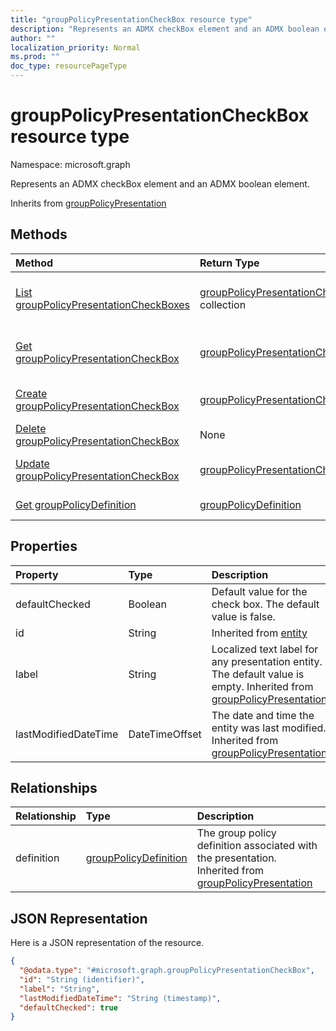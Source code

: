 ```yaml
---
title: "groupPolicyPresentationCheckBox resource type"
description: "Represents an ADMX checkBox element and an ADMX boolean element."
author: ""
localization_priority: Normal
ms.prod: ""
doc_type: resourcePageType
---
```


# groupPolicyPresentationCheckBox resource type


Namespace: microsoft.graph

Represents an ADMX checkBox element and an ADMX boolean element.


Inherits from [groupPolicyPresentation](../resources/grouppolicypresentation.md)

## Methods
|Method|Return Type|Description|
|:---|:---|:---|
|[List groupPolicyPresentationCheckBoxes](../api/grouppolicypresentationcheckbox-list.md)|[groupPolicyPresentationCheckBox](../resources/grouppolicypresentationcheckbox.md) collection|List properties and relationships of the [groupPolicyPresentationCheckBox](../resources/grouppolicypresentationcheckbox.md) objects.|
|[Get groupPolicyPresentationCheckBox](../api/grouppolicypresentationcheckbox-get.md)|[groupPolicyPresentationCheckBox](../resources/grouppolicypresentationcheckbox.md)|Read properties and relationships of the [groupPolicyPresentationCheckBox](../resources/grouppolicypresentationcheckbox.md) object.|
|[Create groupPolicyPresentationCheckBox](../api/grouppolicypresentationcheckbox-create.md)|[groupPolicyPresentationCheckBox](../resources/grouppolicypresentationcheckbox.md)|Create a new [groupPolicyPresentationCheckBox](../resources/grouppolicypresentationcheckbox.md) object.|
|[Delete groupPolicyPresentationCheckBox](../api/grouppolicypresentationcheckbox-delete.md)|None|Deletes a [groupPolicyPresentationCheckBox](../resources/grouppolicypresentationcheckbox.md).|
|[Update groupPolicyPresentationCheckBox](../api/grouppolicypresentationcheckbox-update.md)|[groupPolicyPresentationCheckBox](../resources/grouppolicypresentationcheckbox.md)|Update the properties of a [groupPolicyPresentationCheckBox](../resources/grouppolicypresentationcheckbox.md) object.|
|[Get groupPolicyDefinition](../api/grouppolicydefinition-get.md)|[groupPolicyDefinition](../resources/grouppolicydefinition.md)|Read properties and relationships of the [groupPolicyDefinition](../resources/grouppolicydefinition.md) object.|

## Properties
|Property|Type|Description|
|:---|:---|:---|
|defaultChecked|Boolean|Default value for the check box. The default value is false.|
|id|String| Inherited from [entity](../resources/entity.md)|
|label|String|Localized text label for any presentation entity. The default value is empty. Inherited from [groupPolicyPresentation](../resources/grouppolicypresentation.md)|
|lastModifiedDateTime|DateTimeOffset|The date and time the entity was last modified. Inherited from [groupPolicyPresentation](../resources/grouppolicypresentation.md)|

## Relationships
|Relationship|Type|Description|
|:---|:---|:---|
|definition|[groupPolicyDefinition](../resources/grouppolicydefinition.md)|The group policy definition associated with the presentation. Inherited from [groupPolicyPresentation](../resources/grouppolicypresentation.md)|

## JSON Representation
Here is a JSON representation of the resource.
<!-- {
  "blockType": "resource",
  "keyProperty": "id",
  "@odata.type": "microsoft.graph.groupPolicyPresentationCheckBox",
  "baseType": "microsoft.graph.groupPolicyPresentation",
  "openType": false
}
-->
``` json
{
  "@odata.type": "#microsoft.graph.groupPolicyPresentationCheckBox",
  "id": "String (identifier)",
  "label": "String",
  "lastModifiedDateTime": "String (timestamp)",
  "defaultChecked": true
}
```

